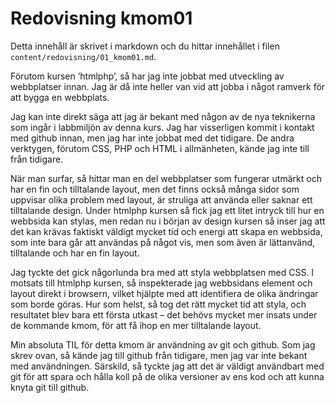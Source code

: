 ---
---
Redovisning kmom01
=========================

Detta innehåll är skrivet i markdown och du hittar innehållet i filen `content/redovisning/01_kmom01.md`.

Förutom kursen ’htmlphp’, så har jag inte jobbat med utveckling av webbplatser innan. Jag är då inte heller van vid att jobba i något ramverk för att bygga en webbplats.

Jag kan inte direkt säga att jag är bekant med någon av de nya teknikerna som ingår i labbmiljön av denna kurs. Jag har visserligen kommit i kontakt med github innan, men jag har inte jobbat med det tidigare. De andra verktygen, förutom CSS, PHP och HTML i allmänheten, kände jag inte till från tidigare.

När man surfar, så hittar man en del webbplatser som fungerar utmärkt och har en fin och tilltalande layout, men det finns också många sidor som uppvisar olika problem med layout, är struliga att använda eller saknar ett tilltalande design. Under htmlphp kursen så fick jag ett litet intryck till hur en webbsida kan stylas, men redan nu i början av design kursen så inser jag att det kan krävas faktiskt väldigt mycket tid och energi att skapa en webbsida, som inte bara går att användas på något vis, men som även är lättanvänd, tilltalande och har en fin layout.

Jag tyckte det gick någorlunda bra med att styla webbplatsen med CSS. I motsats till htmlphp kursen, så inspekterade jag webbsidans element och layout direkt i browsern, vilket hjälpte med att identifiera de olika ändringar som borde göras. Hur som helst, så tog det rätt mycket tid att styla, och resultatet blev bara ett första utkast – det behövs mycket mer insats under de kommande kmom, för att få ihop en mer tilltalande layout.

Min absoluta TIL för detta kmom är användning av git och github. Som jag skrev ovan, så kände jag till github från tidigare, men jag var inte bekant med användningen. Särskild, så tyckte jag att det är väldigt användbart med git för att spara och hålla koll på de olika versioner av ens kod och att kunna knyta git till github.  
